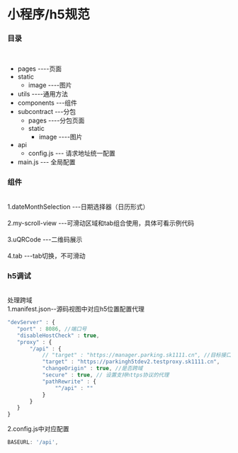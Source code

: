 # 小程序/h5规范

### 目录

<br>

+ pages ----页面
+ static 
   + image  ----图片
+ utils ----通用方法
+ components ---组件
+ subcontract ---分包
   + pages ----分包页面
   + static 
      + image  ----图片
+ api
   + config.js --- 请求地址统一配置
+ main.js --- 全局配置
  

### 组件
<br>
1.dateMonthSelection ---日期选择器（日历形式）
<br><br>
2.my-scroll-view ---可滑动区域和tab组合使用，具体可看示例代码
<br><br>
3.uQRCode ---二维码展示
<br><br>
4.tab ---tab切换，不可滑动


### h5调试
<br>
处理跨域
<br>
1.manifest.json--源码视图中对应h5位置配置代理

 ```ts
"devServer" : {
    "port" : 8086, //端口号
    "disableHostCheck" : true,
    "proxy" : {
        "/api" : {
            // "target" : "https://manager.parking.sk1111.cn", //目标接口域名
            "target" : "https://parkingh5tdev2.testproxy.sk1111.cn",
            "changeOrigin" : true, //是否跨域
            "secure" : true, // 设置支持https协议的代理
            "pathRewrite" : {
                "^/api" : ""
            }
        }
    }
}
```

2.config.js中对应配置
```ts
BASEURL: '/api',
```
